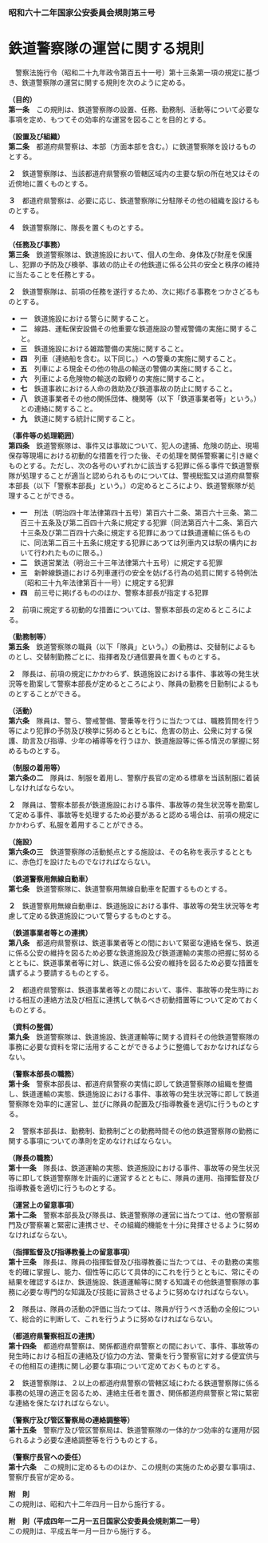 ### 昭和六十二年国家公安委員会規則第三号  
# 鉄道警察隊の運営に関する規則  
　警察法施行令（昭和二十九年政令第百五十一号）第十三条第一項の規定に基づき、鉄道警察隊の運営に関する規則を次のように定める。  
  
**（目的）**  
**第一条**　この規則は、鉄道警察隊の設置、任務、勤務制、活動等について必要な事項を定め、もつてその効率的な運営を図ることを目的とする。  
  
**（設置及び組織）**  
**第二条**　都道府県警察は、本部（方面本部を含む。）に鉄道警察隊を設けるものとする。  
  
**２**　鉄道警察隊は、当該都道府県警察の管轄区域内の主要な駅の所在地又はその近傍地に置くものとする。  
  
**３**　都道府県警察は、必要に応じ、鉄道警察隊に分駐隊その他の組織を設けるものとする。  
  
**４**　鉄道警察隊に、隊長を置くものとする。  
  
**（任務及び事務）**  
**第三条**　鉄道警察隊は、鉄道施設において、個人の生命、身体及び財産を保護し、犯罪の予防及び検挙、事故の防止その他鉄道に係る公共の安全と秩序の維持に当たることを任務とする。  
  
**２**　鉄道警察隊は、前項の任務を遂行するため、次に掲げる事務をつかさどるものとする。  
* **一**　鉄道施設における警らに関すること。  
* **二**　線路、運転保安設備その他重要な鉄道施設の警戒警備の実施に関すること。  
* **三**　鉄道施設における雑踏警備の実施に関すること。  
* **四**　列車（連絡船を含む。以下同じ。）への警乗の実施に関すること。  
* **五**　列車による現金その他の物品の輸送の警備の実施に関すること。  
* **六**　列車による危険物の輸送の取締りの実施に関すること。  
* **七**　鉄道事故における人命の救助及び鉄道事故の防止に関すること。  
* **八**　鉄道事業者その他の関係団体、機関等（以下「鉄道事業者等」という。）との連絡に関すること。  
* **九**　鉄道に関する統計に関すること。  
  
**（事件等の処理範囲）**  
**第四条**　鉄道警察隊は、事件又は事故について、犯人の逮捕、危険の防止、現場保存等現場における初動的な措置を行つた後、その処理を関係警察署に引き継ぐものとする。ただし、次の各号のいずれかに該当する犯罪に係る事件で鉄道警察隊が処理することが適当と認められるものについては、警視総監又は道府県警察本部長（以下「警察本部長」という。）の定めるところにより、鉄道警察隊が処理することができる。  
* **一**　刑法（明治四十年法律第四十五号）第百六十二条、第百六十三条、第二百三十五条及び第二百四十六条に規定する犯罪（同法第百六十二条、第百六十三条及び第二百四十六条に規定する犯罪にあつては鉄道運輸に係るものに、同法第二百三十五条に規定する犯罪にあつては列車内又は駅の構内において行われたものに限る。）  
* **二**　鉄道営業法（明治三十三年法律第六十五号）に規定する犯罪  
* **三**　新幹線鉄道における列車運行の安全を妨げる行為の処罰に関する特例法（昭和三十九年法律第百十一号）に規定する犯罪  
* **四**　前三号に掲げるもののほか、警察本部長が指定する犯罪  
  
**２**　前項に規定する初動的な措置については、警察本部長の定めるところによる。  
  
**（勤務制等）**  
**第五条**　鉄道警察隊の職員（以下「隊員」という。）の勤務は、交替制によるものとし、交替制勤務ごとに、指揮者及び通信要員を置くものとする。  
  
**２**　隊長は、前項の規定にかかわらず、鉄道施設における事件、事故等の発生状況等を勘案して警察本部長が定めるところにより、隊員の勤務を日勤制によるものとすることができる。  
  
**（活動）**  
**第六条**　隊員は、警ら、警戒警備、警乗等を行うに当たつては、職務質問を行う等により犯罪の予防及び検挙に努めるとともに、危害の防止、公衆に対する保護、助言及び指導、少年の補導等を行うほか、鉄道施設等に係る情況の掌握に努めるものとする。  
  
**（制服の着用等）**  
**第六条の二**　隊員は、制服を着用し、警察庁長官の定める標章を当該制服に着装しなければならない。  
  
**２**　隊員は、警察本部長が鉄道施設における事件、事故等の発生状況等を勘案して定める事件、事故等を処理するため必要があると認める場合は、前項の規定にかかわらず、私服を着用することができる。  
  
**（施設）**  
**第六条の三**　鉄道警察隊の活動拠点とする施設は、その名称を表示するとともに、赤色灯を設けたものでなければならない。  
  
**（鉄道警察用無線自動車）**  
**第七条**　鉄道警察隊に、鉄道警察用無線自動車を配置するものとする。  
  
**２**　鉄道警察用無線自動車は、鉄道施設における事件、事故等の発生状況等を考慮して定める鉄道施設について警らするものとする。  
  
**（鉄道事業者等との連携）**  
**第八条**　都道府県警察は、鉄道事業者等との間において緊密な連絡を保ち、鉄道に係る公安の維持を図るため必要な鉄道施設及び鉄道運輸の実態の把握に努めるとともに、鉄道事業者等に対し、鉄道に係る公安の維持を図るため必要な措置を講ずるよう要請するものとする。  
  
**２**　都道府県警察は、鉄道事業者等との間において、事件、事故等の発生時における相互の連絡方法及び相互に連携して執るべき初動措置等について定めておくものとする。  
  
**（資料の整備）**  
**第九条**　鉄道警察隊は、鉄道施設、鉄道運輸等に関する資料その他鉄道警察隊の事務に必要な資料を常に活用することができるように整備しておかなければならない。  
  
**（警察本部長の職務）**  
**第十条**　警察本部長は、都道府県警察の実情に即して鉄道警察隊の組織を整備し、鉄道運輸の実態、鉄道施設における事件、事故等の発生状況等に即して鉄道警察隊を効率的に運営し、並びに隊員の配置及び指導教養を適切に行うものとする。  
  
**２**　警察本部長は、勤務制、勤務制ごとの勤務時間その他の鉄道警察隊の勤務に関する事項についての準則を定めなければならない。  
  
**（隊長の職務）**  
**第十一条**　隊長は、鉄道運輸の実態、鉄道施設における事件、事故等の発生状況等に即して鉄道警察隊を計画的に運営するとともに、隊員の運用、指揮監督及び指導教養を適切に行うものとする。  
  
**（運営上の留意事項）**  
**第十二条**　警察本部長及び隊長は、鉄道警察隊の運営に当たつては、他の警察部門及び警察署と緊密に連携させ、その組織的機能を十分に発揮させるように努めなければならない。  
  
**（指揮監督及び指導教養上の留意事項）**  
**第十三条**　隊長は、隊員の指揮監督及び指導教養に当たつては、その勤務の実態を的確に掌握し、能力、個性等に応じて具体的にこれを行うとともに、常にその結果を確認するほか、鉄道施設、鉄道運輸等に関する知識その他鉄道警察隊の事務に必要な専門的な知識及び技能に習熟させるように努めなければならない。  
  
**２**　隊長は、隊員の活動の評価に当たつては、隊員が行うべき活動の全般について、総合的に判断して、これを行うように努めなければならない。  
  
**（都道府県警察相互の連携）**  
**第十四条**　都道府県警察は、関係都道府県警察との間において、事件、事故等の発生時における相互の連絡及び協力の方法、警乗を行う警察官に対する便宜供与その他相互の連携に関し必要な事項について定めておくものとする。  
  
**２**　鉄道警察隊は、２以上の都道府県警察の管轄区域にわたる鉄道警察隊に係る事務の処理の適正を図るため、連絡主任者を置き、関係都道府県警察と常に緊密な連絡を保たなければならない。  
  
**（警察庁及び管区警察局の連絡調整等）**  
**第十五条**　警察庁及び管区警察局は、鉄道警察隊の一体的かつ効率的な運用が図られるよう必要な連絡調整等を行うものとする。  
  
**（警察庁長官への委任）**  
**第十六条**　この規則に定めるもののほか、この規則の実施のため必要な事項は、警察庁長官が定める。  
  
**附　則**  
この規則は、昭和六十二年四月一日から施行する。  
  
**附　則（平成四年一二月一五日国家公安委員会規則第二一号）**  
この規則は、平成五年一月一日から施行する。  
  
